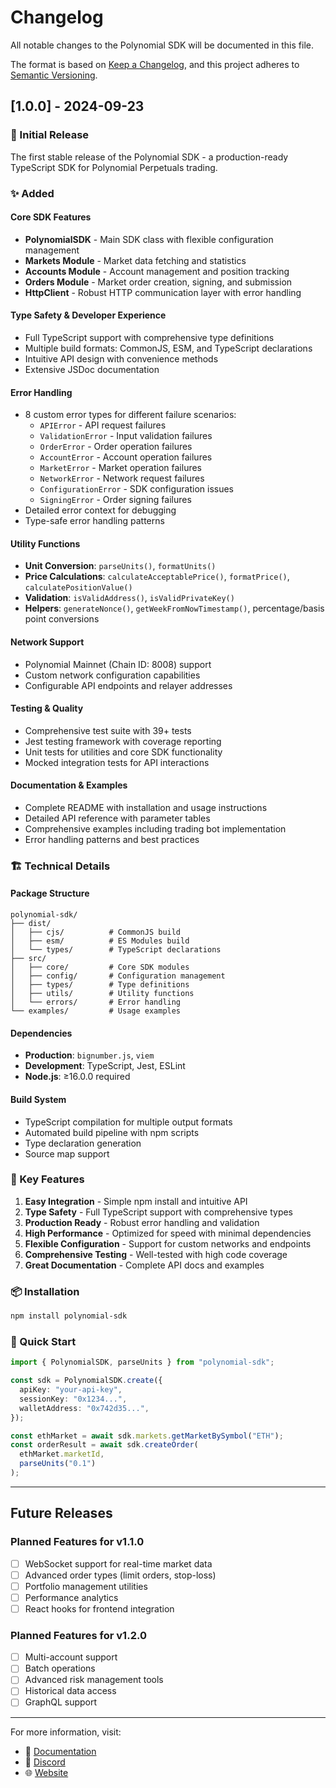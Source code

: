 # Changelog

All notable changes to the Polynomial SDK will be documented in this file.

The format is based on [Keep a Changelog](https://keepachangelog.com/en/1.0.0/),
and this project adheres to [Semantic Versioning](https://semver.org/spec/v2.0.0.html).

## [1.0.0] - 2024-09-23

### 🎉 Initial Release

The first stable release of the Polynomial SDK - a production-ready TypeScript SDK for Polynomial Perpetuals trading.

### ✨ Added

#### Core SDK Features

- **PolynomialSDK** - Main SDK class with flexible configuration management
- **Markets Module** - Market data fetching and statistics
- **Accounts Module** - Account management and position tracking
- **Orders Module** - Market order creation, signing, and submission
- **HttpClient** - Robust HTTP communication layer with error handling

#### Type Safety & Developer Experience

- Full TypeScript support with comprehensive type definitions
- Multiple build formats: CommonJS, ESM, and TypeScript declarations
- Intuitive API design with convenience methods
- Extensive JSDoc documentation

#### Error Handling

- 8 custom error types for different failure scenarios:
  - `APIError` - API request failures
  - `ValidationError` - Input validation failures
  - `OrderError` - Order operation failures
  - `AccountError` - Account operation failures
  - `MarketError` - Market operation failures
  - `NetworkError` - Network request failures
  - `ConfigurationError` - SDK configuration issues
  - `SigningError` - Order signing failures
- Detailed error context for debugging
- Type-safe error handling patterns

#### Utility Functions

- **Unit Conversion**: `parseUnits()`, `formatUnits()`
- **Price Calculations**: `calculateAcceptablePrice()`, `formatPrice()`, `calculatePositionValue()`
- **Validation**: `isValidAddress()`, `isValidPrivateKey()`
- **Helpers**: `generateNonce()`, `getWeekFromNowTimestamp()`, percentage/basis point conversions

#### Network Support

- Polynomial Mainnet (Chain ID: 8008) support
- Custom network configuration capabilities
- Configurable API endpoints and relayer addresses

#### Testing & Quality

- Comprehensive test suite with 39+ tests
- Jest testing framework with coverage reporting
- Unit tests for utilities and core SDK functionality
- Mocked integration tests for API interactions

#### Documentation & Examples

- Complete README with installation and usage instructions
- Detailed API reference with parameter tables
- Comprehensive examples including trading bot implementation
- Error handling patterns and best practices

### 🏗️ Technical Details

#### Package Structure

```
polynomial-sdk/
├── dist/
│   ├── cjs/          # CommonJS build
│   ├── esm/          # ES Modules build
│   └── types/        # TypeScript declarations
├── src/
│   ├── core/         # Core SDK modules
│   ├── config/       # Configuration management
│   ├── types/        # Type definitions
│   ├── utils/        # Utility functions
│   └── errors/       # Error handling
└── examples/         # Usage examples
```

#### Dependencies

- **Production**: `bignumber.js`, `viem`
- **Development**: TypeScript, Jest, ESLint
- **Node.js**: ≥16.0.0 required

#### Build System

- TypeScript compilation for multiple output formats
- Automated build pipeline with npm scripts
- Type declaration generation
- Source map support

### 🎯 Key Features

1. **Easy Integration** - Simple npm install and intuitive API
2. **Type Safety** - Full TypeScript support with comprehensive types
3. **Production Ready** - Robust error handling and validation
4. **High Performance** - Optimized for speed with minimal dependencies
5. **Flexible Configuration** - Support for custom networks and endpoints
6. **Comprehensive Testing** - Well-tested with high code coverage
7. **Great Documentation** - Complete API docs and examples

### 📦 Installation

```bash
npm install polynomial-sdk
```

### 🚀 Quick Start

```typescript
import { PolynomialSDK, parseUnits } from "polynomial-sdk";

const sdk = PolynomialSDK.create({
  apiKey: "your-api-key",
  sessionKey: "0x1234...",
  walletAddress: "0x742d35...",
});

const ethMarket = await sdk.markets.getMarketBySymbol("ETH");
const orderResult = await sdk.createOrder(
  ethMarket.marketId,
  parseUnits("0.1")
);
```

---

## Future Releases

### Planned Features for v1.1.0

- [ ] WebSocket support for real-time market data
- [ ] Advanced order types (limit orders, stop-loss)
- [ ] Portfolio management utilities
- [ ] Performance analytics
- [ ] React hooks for frontend integration

### Planned Features for v1.2.0

- [ ] Multi-account support
- [ ] Batch operations
- [ ] Advanced risk management tools
- [ ] Historical data access
- [ ] GraphQL support

---

For more information, visit:

- 📖 [Documentation](https://docs.polynomial.fi)
- 💬 [Discord](https://discord.gg/polynomial)
- 🌐 [Website](https://polynomial.fi)
